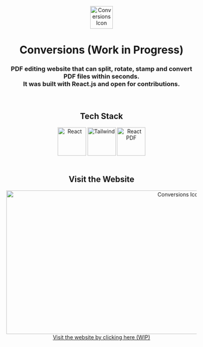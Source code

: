 <p align="center">
  <img src="https://i.imgur.com/iaooqjX.png" height=60 alt="Conversions Icon" />
</p>
<h1 align="center">Conversions (Work in Progress)</h1>
<h3 align="center">
  PDF editing website that can split, rotate, stamp and convert PDF files within seconds.
  <br/>
  It was built with React.js and open for contributions.
</h3>

<br/>

<h2 align="center">
Tech Stack
</h2>
<div align="center">
  <img alt="React" src="https://user-images.githubusercontent.com/42357900/218828330-592fc93d-d58f-4c78-95dd-4c48967a1619.png" height="75" />
  <img alt="Tailwind" src="https://user-images.githubusercontent.com/42357900/218828205-2228cc0e-8cdc-4f6a-9dd8-a5793dd8ffe9.svg" width="75" />
  <img alt="React PDF" src="https://user-images.githubusercontent.com/42357900/224481827-eb54b2f9-83d1-46f4-87d9-6ab1b61a0aa2.png" height="75" />
</div>

<br/>

<h2 align="center">
Visit the Website
</h2>

<p align="center">
<a href="https://conversions.yuuns.tech/">
  <img src="https://user-images.githubusercontent.com/42357900/205955739-53267013-e265-4ef8-ae0a-afe7203ab31b.png" width=900 height=380 alt="Conversions Icon" />
  <br/>
  Visit the website by clicking here (WIP)
</a>
  </p>
